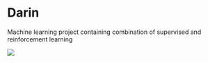 # Darin

Machine learning project containing combination of supervised and reinforcement learning

![](https://github.com/ashaba1in/Darin/blob/master/game_sample.png)
